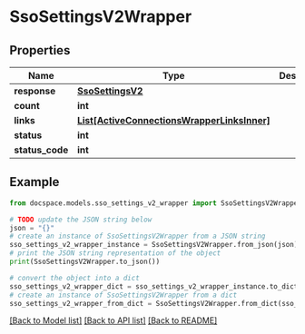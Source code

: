 # SsoSettingsV2Wrapper


## Properties

Name | Type | Description | Notes
------------ | ------------- | ------------- | -------------
**response** | [**SsoSettingsV2**](SsoSettingsV2.md) |  | [optional] 
**count** | **int** |  | [optional] 
**links** | [**List[ActiveConnectionsWrapperLinksInner]**](ActiveConnectionsWrapperLinksInner.md) |  | [optional] 
**status** | **int** |  | [optional] 
**status_code** | **int** |  | [optional] 

## Example

```python
from docspace.models.sso_settings_v2_wrapper import SsoSettingsV2Wrapper

# TODO update the JSON string below
json = "{}"
# create an instance of SsoSettingsV2Wrapper from a JSON string
sso_settings_v2_wrapper_instance = SsoSettingsV2Wrapper.from_json(json)
# print the JSON string representation of the object
print(SsoSettingsV2Wrapper.to_json())

# convert the object into a dict
sso_settings_v2_wrapper_dict = sso_settings_v2_wrapper_instance.to_dict()
# create an instance of SsoSettingsV2Wrapper from a dict
sso_settings_v2_wrapper_from_dict = SsoSettingsV2Wrapper.from_dict(sso_settings_v2_wrapper_dict)
```
[[Back to Model list]](../README.md#documentation-for-models) [[Back to API list]](../README.md#documentation-for-api-endpoints) [[Back to README]](../README.md)



